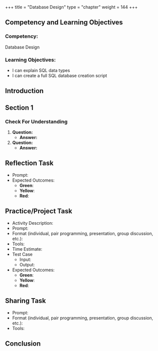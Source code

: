 +++
title = "Database Design"
type = "chapter"
weight = 144
+++

## Competency and Learning Objectives

### Competency:

Database Design

### Learning Objectives:

- I can explain SQL data types
- I can create a full SQL database creation script

## Introduction

## Section 1

### Check For Understanding

1. **Question:** 
    - **Answer:** 
2. **Question:** 
    - **Answer:** 

## Reflection Task

- Prompt:
- Expected Outcomes: 
    - **Green**:
    - **Yellow**:
    - **Red**:

## Practice/Project Task

- Activity Description:
- Prompt:
- Format (individual, pair programming, presentation, group discussion, etc.):
- Tools:
- Time Estimate:
- Test Case
    - Input: 
    - Output:
- Expected Outcomes: 
    - **Green**:
    - **Yellow**:
    - **Red**:

## Sharing Task

- Prompt:
- Format (individual, pair programming, presentation, group discussion, etc.): 
- Tools:

## Conclusion


